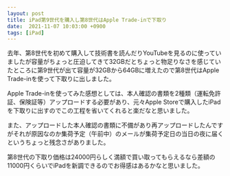 ```yaml
---
layout: post
title: iPad第9世代を購入し第8世代はApple Trade-inで下取り 
date:  2021-11-07 10:03:00 +0900
tags: [iPad]
---
```


去年、第8世代を初めて購入して技術書を読んだりYouTubeを見るのに使っていましたが容量がちょっと圧迫してきて32GBだとちょっと物足りなさを感じていたところに第9世代が出て容量が32GBから64GBに増えたので第8世代はApple Trade-inを使って下取りに出しました。

Apple Trade-inを使ってみた感想としては、本人確認の書類を2種類（運転免許証、保険証等）アップロードする必要があり、元々Apple Storeで購入したiPadを下取りに出すのでこの工程を省いてくれると楽だなと思いました。

また、アップロードした本人確認の書類に不備があり再アップロードしたんですがそれが原因なのか集荷予定（午前中）のメールが集荷予定日の当日の夜に届くというちょっと残念さがありました。

第8世代の下取り価格は24000円らしく満額で買い取ってもらえるなら差額の11000円くらいでiPadを新調できるのでお得感はあるかなと思いました。